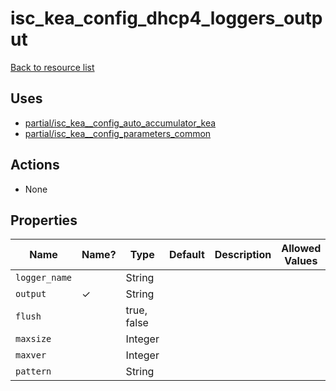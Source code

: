 # isc_kea_config_dhcp4_loggers_output

[Back to resource list](../README.md#resources)

## Uses

- [partial/isc_kea__config_auto_accumulator_kea](partial/isc_kea__config_auto_accumulator_kea.md)
- [partial/isc_kea__config_parameters_common](partial/isc_kea__config_parameters_common.md)

## Actions

- None

## Properties

| Name          | Name? | Type        | Default | Description | Allowed Values |
| ------------- | ----- | ----------- | ------- | ----------- | -------------- |
| `logger_name` |       | String      |         |             |                |
| `output`      | ✓     | String      |         |             |                |
| `flush`       |       | true, false |         |             |                |
| `maxsize`     |       | Integer     |         |             |                |
| `maxver`      |       | Integer     |         |             |                |
| `pattern`     |       | String      |         |             |                |
